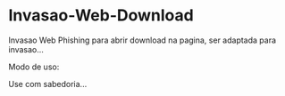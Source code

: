 # Invasao-Web-Download

Invasao Web Phishing para abrir download na pagina, ser adaptada para invasao...

Modo de uso:

Use com sabedoria...
